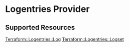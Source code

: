 # Logentries Provider

## Supported Resources

[Terraform::Logentries::Log](docs/providers/logentries/Log.md)
[Terraform::Logentries::Logset](docs/providers/logentries/Logset.md)